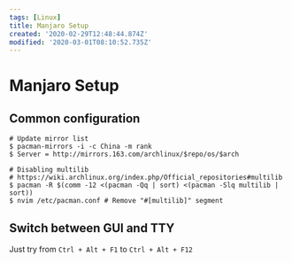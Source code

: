 ```yaml
---
tags: [Linux]
title: Manjaro Setup
created: '2020-02-29T12:48:44.874Z'
modified: '2020-03-01T08:10:52.735Z'
---
```


# Manjaro Setup

## Common configuration
```shell
# Update mirror list
$ pacman-mirrors -i -c China -m rank
$ Server = http://mirrors.163.com/archlinux/$repo/os/$arch

# Disabling multilib
# https://wiki.archlinux.org/index.php/Official_repositories#multilib
$ pacman -R $(comm -12 <(pacman -Qq | sort) <(pacman -Slq multilib | sort))
$ nvim /etc/pacman.conf # Remove "#[multilib]" segment
```

## Switch between GUI and TTY
Just try from `Ctrl + Alt + F1` to `Ctrl + Alt + F12`
